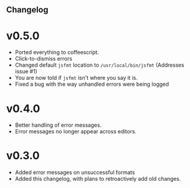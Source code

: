 Changelog
---------

v0.5.0
======
 * Ported everything to coffeescript.
 * Click-to-dismiss errors
 * Changed default `jsfmt` location to `/usr/local/bin/jsfmt` (Addresses issue #1)
 * You are now told if `jsfmt` isn't where you say it is.
 * Fixed a bug with the way unhandled errors were being logged

v0.4.0
======
 * Better handling of error messages.
 * Error messages no longer appear across editors.

v0.3.0
======

 * Added error messages on unsuccessful formats
 * Added this changelog, with plans to retroactively add old changes.
